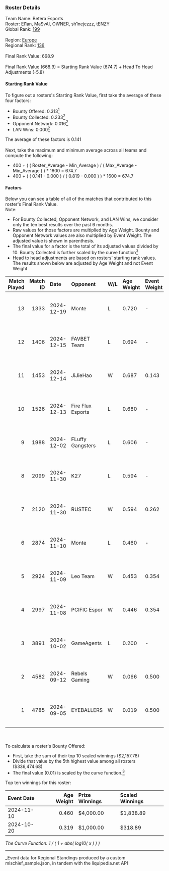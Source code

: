 ### Roster Details<br />
Team Name: Betera Esports<br />
Roster: El1an, MaSvAl, OWNER, sh1nejezzz, tENZY<br />
Global Rank: [199](../../standings_global_2025_03_01.md)<br />
<br />
Region: [Europe]( ../../standings_europe_2025_03_01.md)<br />
Regional Rank: [136]( ../../standings_europe_2025_03_01.md)<br />
<br />
Final Rank Value:  668.9<br />
<br />
Final Rank Value (668.9) = Starting Rank Value (674.7) + Head To Head Adjustments (-5.8)<br />

#### Starting Rank Value<br />
To figure out a rosters's Starting Rank Value, first take the average of these four factors:<br />
- Bounty Offered: 0.313[<sup>1</sup>](#table2)
- Bounty Collected: 0.233[<sup>2</sup>](#table1)
- Opponent Network: 0.016[<sup>2</sup>](#table1)
- LAN Wins: 0.000[<sup>2</sup>](#table1)

The average of these factors is 0.141<br />
<br />
Next, take the maximum and minimum average across all teams and compute the following:<br />
- 400 + ( ( Roster_Average - Min_Average ) / ( Max_Average - Min_Average ) ) * 1600 = 674.7
- 400 + ( ( 0.141 - 0.000 ) / ( 0.819 - 0.000 ) ) * 1600 = 674.7


#### Factors<br />
Below you can see a table of all of the matches that contributed to this roster's Final Rank Value.<br />
Note:<br />

- For Bounty Collected, Opponent Network, and LAN Wins, we consider only the ten best results over the past 6 months.
- Raw values for those factors are multiplied by Age Weight. Bounty and Opponent Network values are also multiplied by Event Weight. The adjusted value is shown in parenthesis.
- The final value for a factor is the total of its adjusted values divided by 10. Bounty Collected is further scaled by the curve function[<sup>3</sup>](#curveFunction)
- Head to head adjustments are based on rosters' starting rank values. The results shown below are adjusted by Age Weight and not Event Weight
<span id="table1"></span><br />


| Match Played | Match ID | Date       | Opponent          | W/L | Age Weight | Event Weight | Bounty Collected | Opponent Network | LAN Wins  | H2H Adj. | Roster                                     |
| -: | -: | :- | :- | :- | :- | :- | :- | :- | :- | -: | :- |
|           13 |     1333 | 2024-12-19 | Monte             | L   | 0.720      | -            | -                | -                | -         |    -4.73 | El1an, MaSvAl, OWNER, sh1nejezzz, tENZY    |
|           12 |     1406 | 2024-12-15 | FAVBET Team       | L   | 0.694      | -            | -                | -                | -         |    -6.72 | El1an, MaSvAl, OWNER, sh1nejezzz, supra    |
|           11 |     1453 | 2024-12-14 | JiJieHao          | W   | 0.687      | 0.143        | 0.000 (0.000)    | 0.305 (0.030)    | 0 (0.000) |    10.58 | El1an, MaSvAl, OWNER, sh1nejezzz, supra    |
|           10 |     1526 | 2024-12-13 | Fire Flux Esports | L   | 0.680      | -            | -                | -                | -         |    -5.64 | El1an, MaSvAl, OWNER, sh1nejezzz, supra    |
|            9 |     1988 | 2024-12-02 | FLuffy Gangsters  | L   | 0.606      | -            | -                | -                | -         |    -7.63 | El1an, MaSvAl, OWNER, sh1nejezzz, tENZY    |
|            8 |     2099 | 2024-11-30 | K27               | L   | 0.594      | -            | -                | -                | -         |    -7.68 | El1an, MaSvAl, OWNER, sh1nejezzz, tENZY    |
|            7 |     2120 | 2024-11-30 | RUSTEC            | W   | 0.594      | 0.262        | 0.000 (0.000)    | 0.111 (0.017)    | 0 (0.000) |     2.96 | El1an, MaSvAl, OWNER, sh1nejezzz, tENZY    |
|            6 |     2874 | 2024-11-10 | Monte             | L   | 0.460      | -            | -                | -                | -         |    -3.65 | El1an, MaSvAl, OWNER, sh1nejezzz, tENZY    |
|            5 |     2924 | 2024-11-09 | Leo Team          | W   | 0.453      | 0.354        | 0.024 (0.004)    | 0.498 (0.080)    | 0 (0.000) |     9.01 | El1an, MaSvAl, OWNER, sh1nejezzz, tENZY    |
|            4 |     2997 | 2024-11-08 | PCIFIC Espor      | W   | 0.446      | 0.354        | 0.004 (0.001)    | 0.132 (0.021)    | 0 (0.000) |     9.16 | El1an, MaSvAl, OWNER, sh1nejezzz, tENZY    |
|            3 |     3891 | 2024-10-02 | GameAgents        | L   | 0.200      | -            | -                | -                | -         |    -2.94 | El1an, MaSvAl, OWNER, sh1nejezzz, tripex17 |
|            2 |     4582 | 2024-09-12 | Rebels Gaming     | W   | 0.066      | 0.500        | 0.009 (0.000)    | 0.296 (0.010)    | 0 (0.000) |     1.16 | El1an, MaSvAl, OWNER, sh1nejezzz, tripex17 |
|            1 |     4785 | 2024-09-05 | EYEBALLERS        | W   | 0.019      | 0.500        | 0.019 (0.000)    | 0.348 (0.003)    | 0 (0.000) |     0.39 | El1an, MaSvAl, OWNER, sh1nejezzz, tripex17 |

<br />
<span id="table2"></span><br />
To calculate a roster's Bounty Offered:<br />

- First, take the sum of their top 10 scaled winnings ($2,157.78)
- Divide that value by the 5th highest value among all rosters ($336,474.68)
- The final value (0.01) is scaled by the curve function.[<sup>3</sup>](#curveFunction)

Top ten winnings for this roster:<br />

| Event Date | Age Weight | Prize Winnings | Scaled Winnings |
| :- | -: | :- | :- |
| 2024-11-10 |      0.460 | $4,000.00      | $1,838.89       |
| 2024-10-20 |      0.319 | $1,000.00      | $318.89         |


<span id="curveFunction"></span>_The Curve Function: 1 / ( 1 + abs( log10( x ) ) )_<br />

---
_Event data for Regional Standings produced by a custom mischief_sample.json, in tandem with the liquipedia.net API<br />
